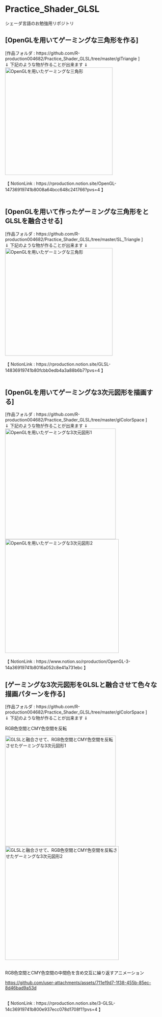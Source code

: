 # Practice_Shader_GLSL
シェーダ言語のお勉強用リポジトリ  

<!--OpenGLを用いてゲーミングな三角形を作る-->
<h2>[OpenGLを用いてゲーミングな三角形を作る] </h2>  
[作品フォルダ : https://github.com/R-production004682/Practice_Shader_GLSL/tree/master/glTriangle ]<br>
⇓ 下記のような物が作ることが出来ます ⇓<br>
<img
  src="https://github.com/user-attachments/assets/bd0c4d1d-7db1-4fef-a45e-e1892f6cbab8"
  alt="OpenGLを用いたゲーミングな三角形" 
  width="350" /><br>

 <br>
 【 NotionLink : https://rproduction.notion.site/OpenGL-14736919741b8008a64bcc648c241766?pvs=4 】<br>
<!--End of OpenGLを用いてゲーミングな三角形を作る-->

 <br>
<!--[OpenGLを用いて作ったゲーミングな三角形をとGLSLを融合させる] -->
  <h2>[OpenGLを用いて作ったゲーミングな三角形をとGLSLを融合させる] </h2>  
  [作品フォルダ : https://github.com/R-production004682/Practice_Shader_GLSL/tree/master/SL_Triangle ]<br>
  ⇓ 下記のような物が作ることが出来ます ⇓<br>
<img
  src="https://github.com/user-attachments/assets/dccfae6b-1a66-4019-a4d2-ef508ee96426"
  alt="OpenGLを用いたゲーミングな三角形" 
  width="350" /><br>

 <br>
  【 NotionLink : https://rproduction.notion.site/GLSL-14836919741b80fcbb0edb4a3a88b6b7?pvs=4 】<br>
 <!--end of [OpenGLを用いて作ったゲーミングな三角形をとGLSLを融合させる] -->
 <br>

 <!--OpenGLを用いてゲーミングな3次元図形を描画する-->
<h2>[OpenGLを用いてゲーミングな3次元図形を描画する] </h2>  
[作品フォルダ : https://github.com/R-production004682/Practice_Shader_GLSL/tree/master/glColorSpace ]<br>
⇓ 下記のような物が作ることが出来ます ⇓<br>
<img
  src="https://github.com/user-attachments/assets/de9f1f84-f45c-4e98-b81a-e97793835d9d"
  alt="OpenGLを用いたゲーミングな3次元図形1" 
  width="360" />
<img
  src="https://github.com/user-attachments/assets/b97357a1-a839-4d10-90c4-1c0f92ac75d5"
  alt="OpenGLを用いたゲーミングな3次元図形2" 
  width="370" />  
  <br>

 <br>
 【 NotionLink : https://www.notion.so/rproduction/OpenGL-3-14a36919741b8016a052c8e41a731ebc 】<br>
<!--End of OpenGLを用いてゲーミングな3次元図形を描画する-->

<!--ゲーミングな3次元図形をGLSLと融合させる-->
<h2>[ゲーミングな3次元図形をGLSLと融合させて色々な描画パターンを作る] </h2>  
[作品フォルダ : https://github.com/R-production004682/Practice_Shader_GLSL/tree/master/glColorSpace ]<br>
⇓ 下記のような物が作ることが出来ます ⇓<br>
<p>RGB色空間とCMY色空間を反転</p>
<img
  src="https://github.com/user-attachments/assets/79976484-ba72-49f7-b0f3-bc6b371b1327"
  alt="GLSLと融合させて、RGB色空間とCMY色空間を反転させたゲーミングな3次元図形1" 
  width="360" />
<img
  src="https://github.com/user-attachments/assets/00eb00d1-7e1d-41c2-8376-0e61b70a5238"
  alt="GLSLと融合させて、RGB色空間とCMY色空間を反転させたゲーミングな3次元図形2" 
  width="370" />  
  <br>
  <br>

RGB色空間とCMY色空間の中間色を含め交互に繰り返すアニメーション  

https://github.com/user-attachments/assets/711ef9d7-1f38-455b-85ec-8d46bad9a53d




 <br>
 【 NotionLink : https://rproduction.notion.site/3-GLSL-14c36919741b800e937ecc078d1708f1?pvs=4 】<br>
<!--End of ゲーミングな3次元図形をGLSLと融合させる-->

